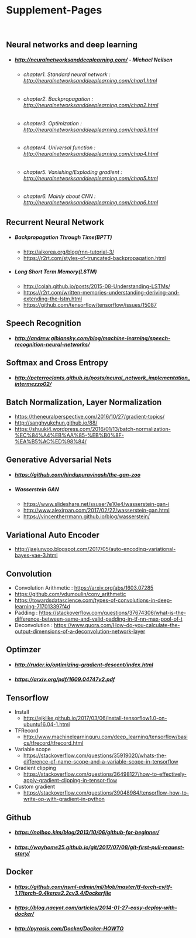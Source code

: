 # Supplement-Pages
<br/>

Neural networks and deep learning
---------------------------------
* ##### http://neuralnetworksanddeeplearning.com/ - Michael Neilsen
  + ###### chapter1. Standard neural network : http://neuralnetworksanddeeplearning.com/chap1.html
  + ###### chapter2. Backpropagation : http://neuralnetworksanddeeplearning.com/chap2.html
  + ###### chapter3. Optimization : http://neuralnetworksanddeeplearning.com/chap3.html
  + ###### chapter4. Universal function : http://neuralnetworksanddeeplearning.com/chap4.html
  + ###### chapter5. Vanishing/Exploding gradient : http://neuralnetworksanddeeplearning.com/chap5.html
  + ###### chapter6. Mainly about CNN : http://neuralnetworksanddeeplearning.com/chap6.html

Recurrent Neural Network
------------------------
* ##### Backpropagation Through Time(BPTT)
  + http://aikorea.org/blog/rnn-tutorial-3/
  + https://r2rt.com/styles-of-truncated-backpropagation.html
* ##### Long Short Term Memory(LSTM)
  + http://colah.github.io/posts/2015-08-Understanding-LSTMs/
  + https://r2rt.com/written-memories-understanding-deriving-and-extending-the-lstm.html
  + https://github.com/tensorflow/tensorflow/issues/15087

Speech Recognition
------------------
* ##### http://andrew.gibiansky.com/blog/machine-learning/speech-recognition-neural-networks/

Softmax and Cross Entropy
-------------------------
* ##### http://peterroelants.github.io/posts/neural_network_implementation_intermezzo02/

Batch Normalization, Layer Normalization
----------------------------------------
* https://theneuralperspective.com/2016/10/27/gradient-topics/
* http://sanghyukchun.github.io/88/
* https://shuuki4.wordpress.com/2016/01/13/batch-normalization-%EC%84%A4%EB%AA%85-%EB%B0%8F-%EA%B5%AC%ED%98%84/

Generative Adversarial Nets
-----------------------------------
* ##### https://github.com/hindupuravinash/the-gan-zoo
* ##### Wasserstein GAN
  + https://www.slideshare.net/ssuser7e10e4/wasserstein-gan-i
  + http://www.alexirpan.com/2017/02/22/wasserstein-gan.html
  + https://vincentherrmann.github.io/blog/wasserstein/

Variational Auto Encoder
------------------------
* http://jaejunyoo.blogspot.com/2017/05/auto-encoding-variational-bayes-vae-3.html

Convolution
-----------
* Convolution Arithmetic : https://arxiv.org/abs/1603.07285
* https://github.com/vdumoulin/conv_arithmetic
* https://towardsdatascience.com/types-of-convolutions-in-deep-learning-717013397f4d
* Padding : https://stackoverflow.com/questions/37674306/what-is-the-difference-between-same-and-valid-padding-in-tf-nn-max-pool-of-t
* Deconvolution : https://www.quora.com/How-do-you-calculate-the-output-dimensions-of-a-deconvolution-network-layer

Optimzer
--------
* ##### http://ruder.io/optimizing-gradient-descent/index.html
* ##### https://arxiv.org/pdf/1609.04747v2.pdf

Tensorflow 
------------------
* Install
  + http://ejklike.github.io/2017/03/06/install-tensorflow1.0-on-ubuntu16.04-1.html
* TFRecord
  + http://www.machinelearninguru.com/deep_learning/tensorflow/basics/tfrecord/tfrecord.html
* Variable scope
  + https://stackoverflow.com/questions/35919020/whats-the-difference-of-name-scope-and-a-variable-scope-in-tensorflow
* Gradient clipping
  + https://stackoverflow.com/questions/36498127/how-to-effectively-apply-gradient-clipping-in-tensor-flow
* Custom gradient
  + https://stackoverflow.com/questions/39048984/tensorflow-how-to-write-op-with-gradient-in-python

Github
------
* ##### https://nolboo.kim/blog/2013/10/06/github-for-beginner/
* ##### https://wayhome25.github.io/git/2017/07/08/git-first-pull-request-story/


Docker
------
* ##### https://github.com/nsml-admin/ml/blob/master/tf-torch-cv/tf-1.11torch-0.4keras2.2cv3.4/Dockerfile
* ##### https://blog.nacyot.com/articles/2014-01-27-easy-deploy-with-docker/
* ##### http://pyrasis.com/Docker/Docker-HOWTO

